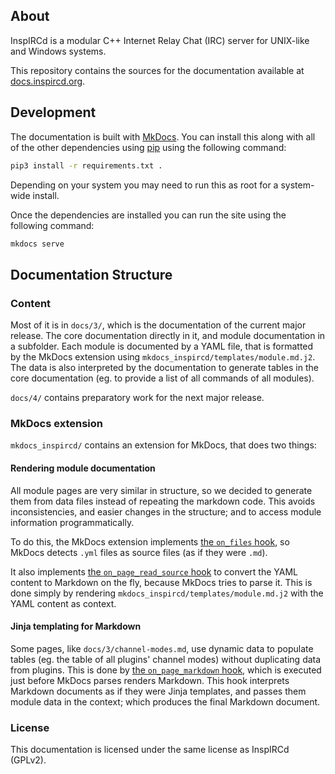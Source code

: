 ## About

InspIRCd is a modular C++ Internet Relay Chat (IRC) server for UNIX-like and Windows systems.

This repository contains the sources for the documentation available at [docs.inspircd.org](https://docs.inspircd.org).

## Development

The documentation is built with [MkDocs](https://www.mkdocs.org). You can install this along with all of the other dependencies using [pip](https://pip.pypa.io/en/stable/) using the following command:

```sh
pip3 install -r requirements.txt .
```

Depending on your system you may need to run this as root for a system-wide install.

Once the dependencies are installed you can run the site using the following command:

```sh
mkdocs serve
```

## Documentation Structure

### Content

Most of it is in `docs/3/`, which is the documentation of the current major release. The core documentation directly in it, and module documentation in a subfolder.
Each module is documented by a YAML file, that is formatted by the MkDocs extension using `mkdocs_inspircd/templates/module.md.j2`.
The data is also interpreted by the documentation to generate tables in the core documentation (eg. to provide a list of all commands of all modules).

`docs/4/` contains preparatory work for the next major release.

### MkDocs extension

`mkdocs_inspircd/` contains an extension for MkDocs, that does two things:

#### Rendering module documentation

All module pages are very similar in structure, so we decided to generate them from data files instead of repeating the markdown code.
This avoids inconsistencies, and easier changes in the structure; and to access module information programmatically.

To do this, the MkDocs extension implements [the `on_files` hook](https://www.mkdocs.org/dev-guide/plugins/#on_files), so MkDocs detects `.yml` files as source files (as if they were `.md`).

It also implements [the `on_page_read_source` hook](https://www.mkdocs.org/dev-guide/plugins/#on_page_read_source) to convert the YAML content to Markdown on the fly, because MkDocs tries to parse it.
This is done simply by rendering `mkdocs_inspircd/templates/module.md.j2` with the YAML content as context.

#### Jinja templating for Markdown

Some pages, like `docs/3/channel-modes.md`, use dynamic data to populate tables (eg. the table of all plugins' channel modes) without duplicating data from plugins.
This is done by [the `on_page_markdown` hook](https://www.mkdocs.org/dev-guide/plugins/#on_page_markdown), which is executed just before MkDocs parses renders Markdown.
This hook interprets Markdown documents as if they were Jinja templates, and passes them module data in the context; which produces the final Markdown document.

### License

This documentation is licensed under the same license as InspIRCd (GPLv2).
